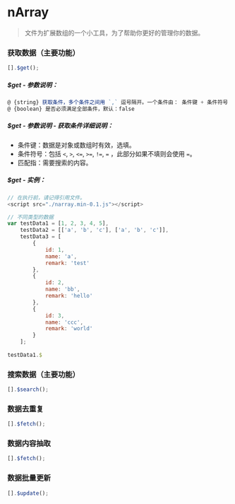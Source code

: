 # nArray
> 文件为扩展数组的一个小工具，为了帮助你更好的管理你的数据。

### 获取数据（主要功能）
```javascript
[].$get();
```

##### $get - 参数说明：
```javascript
@ {string} 获取条件，多个条件之间用 `,` 逗号隔开。一个条件由： 条件键 + 条件符号 + 匹配值。
@ {boolean} 是否必须满足全部条件，默认：false
```

##### $get - 参数说明 - 获取条件详细说明：
* 条件键：数据是对象或数组时有效，选填。
* 条件符号：包括 `<`, `>`, `<=`, `>=`, `!=`, `=` ，此部分如果不填则会使用 `=`。
* 匹配指：需要搜索的内容。

##### $get - 实例：
```javascript
// 在执行前，请记得引用文件。
<script src="./narray.min-0.1.js"></script>

// 不同类型的数据
var testData1 = [1, 2, 3, 4, 5],
    testData2 = [['a', 'b', 'c'], ['a', 'b', 'c']],
    testData3 = [
        {
            id: 1,
            name: 'a',
            remark: 'test'
        },
        {
            id: 2,
            name: 'bb',
            remark: 'hello'
        },
        {
            id: 3,
            name: 'ccc',
            remark: 'world'
        }
    ];
    
testData1.$
```




### 搜索数据（主要功能）

```javascript
[].$search();
```

### 数据去重复

```javascript
[].$fetch();
```

### 数据内容抽取

```javascript
[].$fetch();
```

### 数据批量更新

```javascript
[].$update();
```
